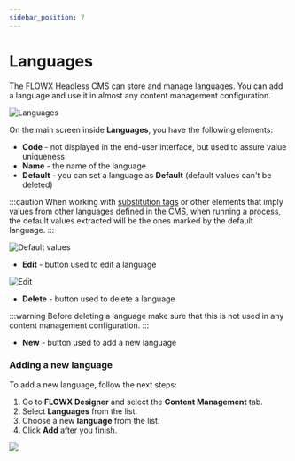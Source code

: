 ```yaml
---
sidebar_position: 7
---
```

# Languages

The FLOWX Headless CMS can store and manage languages. You can add a language and use it in almost any content management configuration.

![Languages](https://s3.eu-west-1.amazonaws.com/docx.flowx.ai/3.1/languages.png)

On the main screen inside **Languages**, you have the following elements:

* **Code** - not displayed in the end-user interface, but used to assure value uniqueness
* **Name** - the name of the language
* **Default** - you can set a language as **Default** (default values can't be deleted)

:::caution
When working with [substitution tags](./substitution-tags.md) or other elements that imply values from other languages defined in the CMS, when running a process, the default values extracted will be the ones marked by the default language.
:::

![Default values](https://s3.eu-west-1.amazonaws.com/docx.flowx.ai/3.1/lang_default_values.png)

* **Edit** - button used to edit a language

![Edit](https://s3.eu-west-1.amazonaws.com/docx.flowx.ai/3.1/edit_languages.png)

* **Delete** - button used to delete a language

:::warning
Before deleting a language make sure that this is not used in any content management configuration.
:::

* **New** - button used to add a new language

### Adding a new language

To add a new language, follow the next steps:

1. Go to **FLOWX Designer** and select the **Content Management** tab.
2. Select **Languages** from the list.
3. Choose a new **language** from the list.
4. Click **Add** after you finish.

![](https://s3.eu-west-1.amazonaws.com/docx.flowx.ai/3.1/adding_new_language.gif)